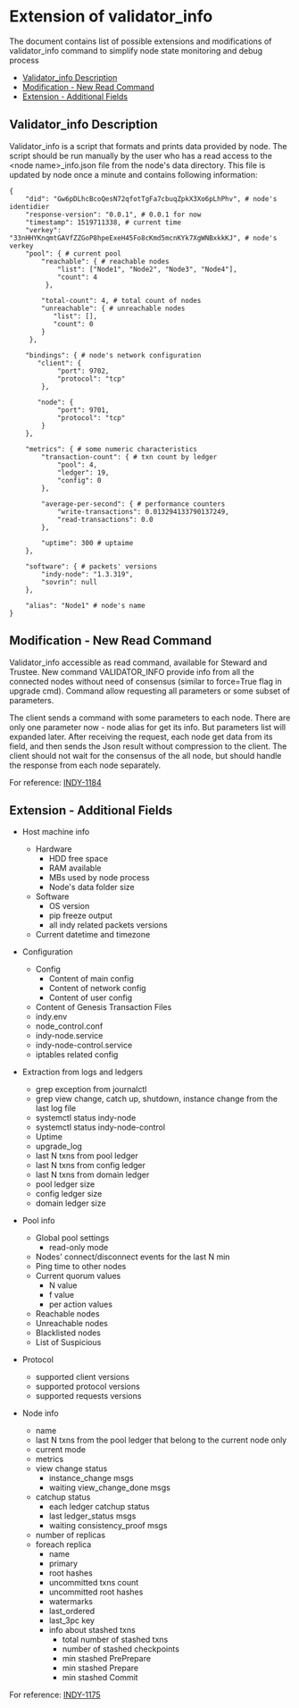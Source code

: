 # Extension of validator_info
The document contains list of possible extensions and modifications of validator_info command to simplify node state monitoring and debug process

* [Validator_info Description](#cur-description)
* [Modification - New Read Command](#new-command)
* [Extension - Additional Fields](#new-fields)

## Validator_info Description
Validator_info is a script that formats and prints data provided by node. The script should be run manually by
the user who has a read access to the \<node name\>_info.json file from the node's data directory.
This file is updated by node once a minute and contains following information:
```
{
    "did": "Gw6pDLhcBcoQesN72qfotTgFa7cbuqZpkX3Xo6pLhPhv", # node's identidier
    "response-version": "0.0.1", # 0.0.1 for now
    "timestamp": 1519711338, # current time 
    "verkey": "33nHHYKnqmtGAVfZZGoP8hpeExeH45Fo8cKmd5mcnKYk7XgWNBxkkKJ", # node's verkey
    "pool": { # current pool
        "reachable": { # reachable nodes
            "list": ["Node1", "Node2", "Node3", "Node4"],
            "count": 4
         },
        
        "total-count": 4, # total count of nodes
        "unreachable": { # unreachable nodes
           "list": [],
           "count": 0
        }
     },
    
    "bindings": { # node's network configuration
       "client": {
            "port": 9702,
            "protocol": "tcp"
        },
       
       "node": {
            "port": 9701,
            "protocol": "tcp"
        }
    },
    
    "metrics": { # some numeric characteristics
        "transaction-count": { # txn count by ledger
            "pool": 4,
            "ledger": 19,
            "config": 0
        },
        
        "average-per-second": { # performance counters
            "write-transactions": 0.013294133790137249,
            "read-transactions": 0.0
        },
        
        "uptime": 300 # uptaime
    },
    
    "software": { # packets' versions
        "indy-node": "1.3.319",
        "sovrin": null
    },
    
    "alias": "Node1" # node's name
}
```

## Modification - New Read Command
Validator_info accessible as read command, available for Steward and Trustee. New command VALIDATOR_INFO provide info from
all the connected nodes without need of consensus (similar to force=True flag in upgrade cmd).
Command allow requesting all parameters or some subset of parameters.

The client sends a command with some parameters to each node. There are only one parameter now - node alias for get its info. But parameters list will expanded later.
After receiving the request, each node get data from its field, and then sends the Json result without compression to the client.
The client should not wait for the consensus of the all node, but should handle the response from each node separately.

For reference: [INDY-1184](https://jira.hyperledger.org/browse/INDY-1184)


## Extension - Additional Fields

* Host machine info
    * Hardware
        * HDD free space
        * RAM available
        * MBs used by node process
        * Node's data folder size
    * Software
        * OS version
        * pip freeze output
        * all indy related packets versions
    * Current datetime and timezone

* Configuration
    * Config
        * Content of main config
        * Content of network config
        * Content of user config
    * Content of Genesis Transaction Files
    * indy.env
    * node_control.conf
    * indy-node.service
    * indy-node-control.service
    * iptables related config
    
* Extraction from logs and ledgers
    * grep exception from journalctl
    * grep view change, catch up, shutdown, instance change from the last log file
    * systemctl status indy-node
    * systemctl status indy-node-control
    * Uptime
    * upgrade_log
    * last N txns from pool ledger
    * last N txns from config ledger
    * last N txns from domain ledger
    * pool ledger size
    * config ledger size
    * domain ledger size 

* Pool info
    * Global pool settings
        * read-only mode
    * Nodes' connect/disconnect events for the last N min
    * Ping time to other nodes
    * Current quorum values
        * N value
        * f value
        * per action values
    * Reachable nodes
    * Unreachable nodes
    * Blacklisted nodes
    * List of Suspicious

* Protocol
    * supported client versions
    * supported protocol versions
    * supported requests versions

* Node info
    * name
    * last N txns from the pool ledger that belong to the current node only
    * current mode
    * metrics
    * view change status
        * instance_change msgs
        * waiting view_change_done msgs
    * catchup status
        * each ledger catchup status
        * last ledger_status msgs
        * waiting consistency_proof msgs
    * number of replicas
    * foreach replica
        * name
        * primary
        * root hashes
        * uncommitted txns count
        * uncommitted root hashes
        * watermarks
        * last_ordered
        * last_3pc key
        * info about stashed txns
            * total number of stashed txns
            * number of stashed checkpoints
            * min stashed PrePrepare
            * min stashed Prepare
            * min stashed Commit

For reference: [INDY-1175](https://jira.hyperledger.org/browse/INDY-1175)
